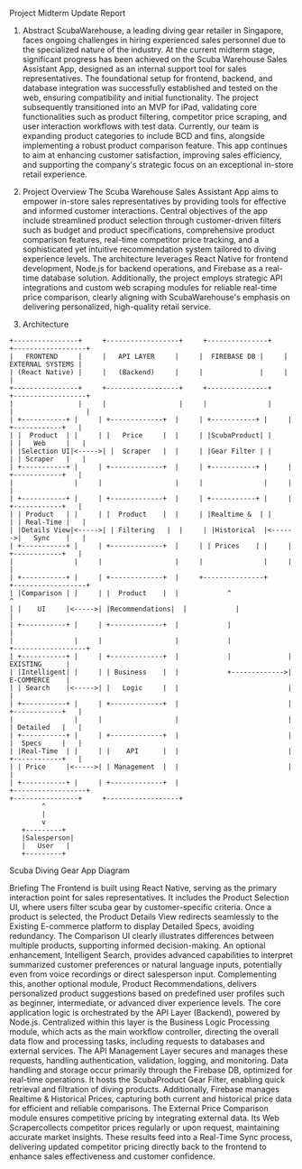 Project Midterm Update Report
1. Abstract
ScubaWarehouse, a leading diving gear retailer in Singapore, faces ongoing challenges in hiring experienced sales personnel due to the specialized nature of the industry. At the current midterm stage, significant progress has been achieved on the Scuba Warehouse Sales Assistant App, designed as an internal support tool for sales representatives. The foundational setup for frontend, backend, and database integration was successfully established and tested on the web, ensuring compatibility and initial functionality. The project subsequently transitioned into an MVP for iPad, validating core functionalities such as product filtering, competitor price scraping, and user interaction workflows with test data. Currently, our team is expanding product categories to include BCD and fins, alongside implementing a robust product comparison feature. This app continues to aim at enhancing customer satisfaction, improving sales efficiency, and supporting the company's strategic focus on an exceptional in-store retail experience.

2. Project Overview
The Scuba Warehouse Sales Assistant App aims to empower in-store sales representatives by providing tools for effective and informed customer interactions. Central objectives of the app include streamlined product selection through customer-driven filters such as budget and product specifications, comprehensive product comparison features, real-time competitor price tracking, and a sophisticated yet intuitive recommendation system tailored to diving experience levels. The architecture leverages React Native for frontend development, Node.js for backend operations, and Firebase as a real-time database solution. Additionally, the project employs strategic API integrations and custom web scraping modules for reliable real-time price comparison, clearly aligning with ScubaWarehouse's emphasis on delivering personalized, high-quality retail service.
 
3. Architecture

```
+----------------+     +------------------+     +---------------+     +------------------+
|   FRONTEND     |     |   API LAYER     |     |  FIREBASE DB |     | EXTERNAL SYSTEMS |
| (React Native) |     |   (Backend)     |     |              |     |                  |
+----------------+     +------------------+     +---------------+     +------------------+
|                |     |                  |     |               |     |                  |
| +-----------+ |     | +-------------+  |     | +-----------+ |     | +------------+   |
| |  Product  | |     | |   Price     |  |     | |ScubaProduct| |     | |   Web     |   |
| |Selection UI|<----->| |  Scraper   |  |     | |Gear Filter | |     | | Scraper   |   |
| +-----------+ |     | +-------------+  |     | +-----------+ |     | +------------+   |
|               |     |                  |     |               |     |                  |
| +-----------+ |     | +-------------+  |     | +-----------+ |     | +------------+   |
| | Product   | |     | |  Product    |  |     | |Realtime &  | |     | | Real-Time |   |
| |Details View|<----->| | Filtering   |  |     | |Historical  |<------>|   Sync    |   |
| +-----------+ |     | +-------------+  |     | | Prices    | |     | +------------+   |
|               |     |                  |     |               |     |                  |
| +-----------+ |     | +-------------+  |     +---------------+     +------------------+
| |Comparison | |     | |  Product    |  |            ^                      ^
| |    UI     |<----->| |Recommendations|  |            |                      |
| +-----------+ |     | +-------------+  |            |                      |
|               |     |                  |            |              +------------------+
| +-----------+ |     | +-------------+  |            |              |   EXISTING      |
| |Intelligent| |     | | Business    |  |            +------------->|   E-COMMERCE    |
| | Search    |<----->| |   Logic     |  |                           |                  |
| +-----------+ |     | +-------------+  |                           | +------------+   |
|               |     |                  |                           | | Detailed   |   |
| +-----------+ |     | +-------------+  |                           | |  Specs     |   |
| |Real-Time  | |     | |    API      |  |                           | +------------+   |
| | Price     |<----->| | Management  |  |                           |                  |
| +-----------+ |     | +-------------+  |                           +------------------+
+----------------+     +------------------+
        ^
        |
        v
   +---------+
   |Salesperson|
   |   User   |
   +---------+
```

Scuba Diving Gear App Diagram
 
Briefing
The Frontend is built using React Native, serving as the primary interaction point for sales representatives. It includes the Product Selection UI, where users filter scuba gear by customer-specific criteria. Once a product is selected, the Product Details View redirects seamlessly to the Existing E-commerce platform to display Detailed Specs, avoiding redundancy. The Comparison UI clearly illustrates differences between multiple products, supporting informed decision-making.
An optional enhancement, Intelligent Search, provides advanced capabilities to interpret summarized customer preferences or natural language inputs, potentially even from voice recordings or direct salesperson input. Complementing this, another optional module, Product Recommendations, delivers personalized product suggestions based on predefined user profiles such as beginner, intermediate, or advanced diver experience levels.
The core application logic is orchestrated by the API Layer (Backend), powered by Node.js. Centralized within this layer is the Business Logic Processing module, which acts as the main workflow controller, directing the overall data flow and processing tasks, including requests to databases and external services. The API Management Layer secures and manages these requests, handling authentication, validation, logging, and monitoring.
Data handling and storage occur primarily through the Firebase DB, optimized for real-time operations. It hosts the ScubaProduct Gear Filter, enabling quick retrieval and filtration of diving products. Additionally, Firebase manages Realtime & Historical Prices, capturing both current and historical price data for efficient and reliable comparisons.
The External Price Comparison module ensures competitive pricing by integrating external data. Its Web Scrapercollects competitor prices regularly or upon request, maintaining accurate market insights. These results feed into a Real-Time Sync process, delivering updated competitor pricing directly back to the frontend to enhance sales effectiveness and customer confidence.

